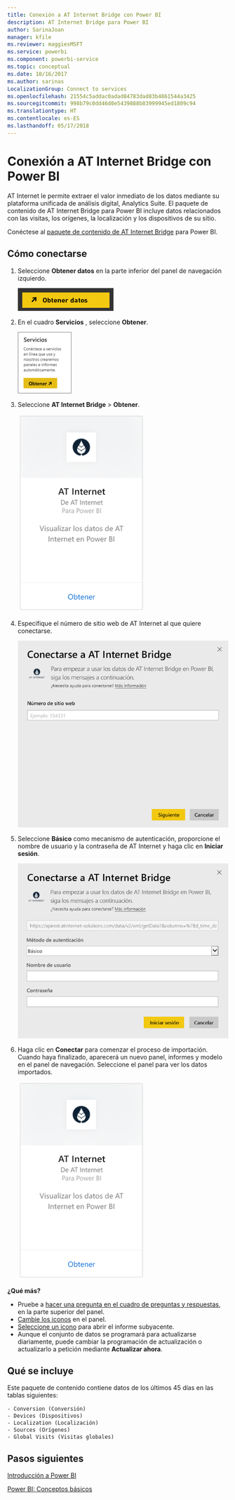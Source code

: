 ```yaml
---
title: Conexión a AT Internet Bridge con Power BI
description: AT Internet Bridge para Power BI
author: SarinaJoan
manager: kfile
ms.reviewer: maggiesMSFT
ms.service: powerbi
ms.component: powerbi-service
ms.topic: conceptual
ms.date: 10/16/2017
ms.author: sarinas
LocalizationGroup: Connect to services
ms.openlocfilehash: 21554c5addac0adad84783dad83b4861544a3425
ms.sourcegitcommit: 998b79c0dd46d0e5439888b83999945ed1809c94
ms.translationtype: HT
ms.contentlocale: es-ES
ms.lasthandoff: 05/17/2018
---
```

# <a name="connect-to-at-internet-bridge-with-power-bi"></a>Conexión a AT Internet Bridge con Power BI
AT Internet le permite extraer el valor inmediato de los datos mediante su plataforma unificada de análisis digital, Analytics Suite. El paquete de contenido de AT Internet Bridge para Power BI incluye datos relacionados con las visitas, los orígenes, la localización y los dispositivos de su sitio.

Conéctese al [paquete de contenido de AT Internet Bridge](https://app.powerbi.com/getdata/services/at-internet-bridge) para Power BI.

## <a name="how-to-connect"></a>Cómo conectarse
1. Seleccione **Obtener datos** en la parte inferior del panel de navegación izquierdo.
   
   ![](media/service-connect-to-at-internet/pbi_getdata.png) 
2. En el cuadro **Servicios** , seleccione **Obtener**.
   
   ![](media/service-connect-to-at-internet/pbi_getservices.png) 
3. Seleccione **AT Internet Bridge** \> **Obtener**.
   
   ![](media/service-connect-to-at-internet/atinternet.png)
4. Especifique el número de sitio web de AT Internet al que quiere conectarse.
   
   ![](media/service-connect-to-at-internet/params.png)
5. Seleccione **Básico** como mecanismo de autenticación, proporcione el nombre de usuario y la contraseña de AT Internet y haga clic en **Iniciar sesión**.
   
   ![](media/service-connect-to-at-internet/creds.png)
6. Haga clic en **Conectar** para comenzar el proceso de importación. Cuando haya finalizado, aparecerá un nuevo panel, informes y modelo en el panel de navegación. Seleccione el panel para ver los datos importados.
   
    ![](media/service-connect-to-at-internet/atinternet.png)

**¿Qué más?**

* Pruebe a [hacer una pregunta en el cuadro de preguntas y respuestas](power-bi-q-and-a.md), en la parte superior del panel.
* [Cambie los iconos](service-dashboard-edit-tile.md) en el panel.
* [Seleccione un icono](service-dashboard-tiles.md) para abrir el informe subyacente.
* Aunque el conjunto de datos se programará para actualizarse diariamente, puede cambiar la programación de actualización o actualizarlo a petición mediante **Actualizar ahora**.

## <a name="whats-included"></a>Qué se incluye
Este paquete de contenido contiene datos de los últimos 45 días en las tablas siguientes:  

    - Conversion (Conversión)  
    - Devices (Dispositivos)  
    - Localization (Localización)  
    - Sources (Orígenes)  
    - Global Visits (Visitas globales)  

## <a name="next-steps"></a>Pasos siguientes
[Introducción a Power BI](service-get-started.md)

[Power BI: Conceptos básicos](service-basic-concepts.md)


